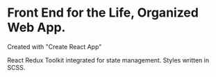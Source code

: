 # Front End for the Life, Organized Web App.

Created with "Create React App"

React Redux Toolkit integrated for state management.
Styles written in SCSS.
